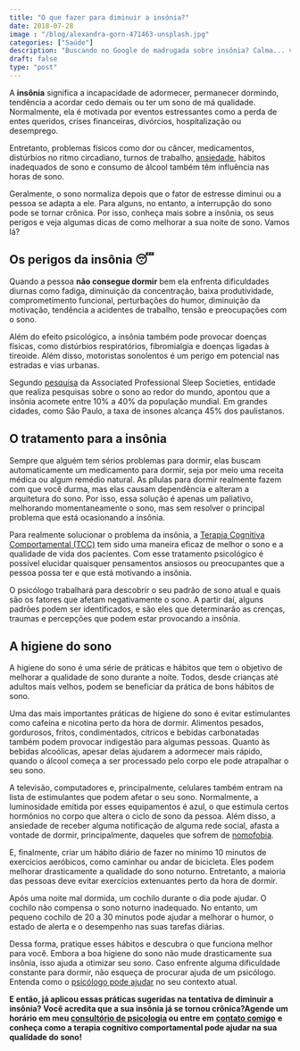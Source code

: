 ```yaml
---
title: "O que fazer para diminuir a insônia?"
date: 2018-07-28
image : "/blog/alexandra-gorn-471463-unsplash.jpg"
categories: ["Saúde"]
description: "Buscando no Google de madrugada sobre insônia? Calma... você não está sozinho. A Psicologia ensina sobre como melhorar seu sono com poucas mud..."
draft: false
type: "post"
---
```



A **insônia** significa a incapacidade de adormecer, permanecer dormindo, tendência a acordar cedo demais ou ter um sono de má qualidade. Normalmente, ela é motivada por eventos estressantes como a perda de entes queridos, crises financeiras, divórcios, hospitalização ou desemprego.

Entretanto, problemas físicos como dor ou câncer, medicamentos, distúrbios no ritmo circadiano, turnos de trabalho, [ansiedade](/5-dicas-de-como-lidar-com-pessoas-com-transtorno-de-ansiedade/), hábitos inadequados de sono e consumo de álcool também têm influência nas horas de sono.

Geralmente, o sono normaliza depois que o fator de estresse diminui ou a pessoa se adapta a ele. Para alguns, no entanto, a interrupção do sono pode se tornar crônica. Por isso, conheça mais sobre a insônia, os seus perigos e veja algumas dicas de como melhorar a sua noite de sono. Vamos lá?

## **Os perigos da insônia 😴**

Quando a pessoa **não consegue dormir** bem ela enfrenta dificuldades diurnas como fadiga, diminuição da concentração, baixa produtividade, comprometimento funcional, perturbações do humor, diminuição da motivação, tendência a acidentes de trabalho, tensão e preocupações com o sono.

Além do efeito psicológico, a insônia também pode provocar doenças físicas, como distúrbios respiratórios, fibromialgia e doenças ligadas à tireoide. Além disso, motoristas sonolentos é um perigo em potencial nas estradas e vias urbanas.

Segundo [pesquisa](https://www.correiobraziliense.com.br/app/noticia/revista/2012/07/29/interna_revista_correio,312671/o-perigo-de-nao-dormir.shtml) da Associated Professional Sleep Societies, entidade que realiza pesquisas sobre o sono ao redor do mundo, apontou que a insônia acomete entre 10% a 40% da população mundial. Em grandes cidades, como São Paulo, a taxa de insones alcança 45% dos paulistanos.

## **O tratamento para a insônia**

Sempre que alguém tem sérios problemas para dormir, elas buscam automaticamente um medicamento para dormir, seja por meio uma receita médica ou algum remédio natural. As pílulas para dormir realmente fazem com que você durma, mas elas causam dependência e alteram a arquitetura do sono. Por isso, essa solução é apenas um paliativo, melhorando momentaneamente o sono, mas sem resolver o principal problema que está ocasionando a insônia.

Para realmente solucionar o problema da insônia, a [Terapia Cognitiva Comportamental (TCC)](/como-funciona-a-terapia-cognitiva-comportamental/) tem sido uma maneira eficaz de melhor o sono e a qualidade de vida dos pacientes. Com esse tratamento psicológico é possível elucidar quaisquer pensamentos ansiosos ou preocupantes que a pessoa possa ter e que está motivando a insônia.

O psicólogo trabalhará para descobrir o seu padrão de sono atual e quais são os fatores que afetam negativamente o sono. A partir daí, alguns padrões podem ser identificados, e são eles que determinarão as crenças, traumas e percepções que podem estar provocando a insônia.

## **A higiene do sono**

A higiene do sono é uma série de práticas e hábitos que tem o objetivo de melhorar a qualidade de sono durante a noite. Todos, desde crianças até adultos mais velhos, podem se beneficiar da prática de bons hábitos de sono.

Uma das mais importantes práticas de higiene do sono é evitar estimulantes como cafeína e nicotina perto da hora de dormir. Alimentos pesados, gordurosos, fritos, condimentados, cítricos e bebidas carbonatadas também podem provocar indigestão para algumas pessoas. Quanto às bebidas alcoólicas, apesar delas ajudarem a adormecer mais rápido, quando o álcool começa a ser processado pelo corpo ele pode atrapalhar o seu sono.

A televisão, computadores e, principalmente, celulares também entram na lista de estimulantes que podem afetar o seu sono. Normalmente, a luminosidade emitida por esses equipamentos é azul, o que estimula certos hormônios no corpo que altera o ciclo de sono da pessoa. Além disso, a ansiedade de receber alguma notificação de alguma rede social, afasta a vontade de dormir, principalmente, daqueles que sofrem de [nomofobia](/nomofobia-medo-de-ficar-sem-o-celular/).

E, finalmente, criar um hábito diário de fazer no mínimo 10 minutos de exercícios aeróbicos, como caminhar ou andar de bicicleta. Eles podem melhorar drasticamente a qualidade do sono noturno. Entretanto, a maioria das pessoas deve evitar exercícios extenuantes perto da hora de dormir.

Após uma noite mal dormida, um cochilo durante o dia pode ajudar. O cochilo não compensa o sono noturno inadequado. No entanto, um pequeno cochilo de 20 a 30 minutos pode ajudar a melhorar o humor, o estado de alerta e o desempenho nas suas tarefas diárias.

Dessa forma, pratique esses hábitos e descubra o que funciona melhor para você. Embora a boa higiene do sono não mude drasticamente sua insônia, isso ajuda a otimizar seu sono. Caso enfrente alguma dificuldade constante para dormir, não esqueça de procurar ajuda de um psicólogo. Entenda como o [psicólogo pode ajudar](/pra-que-serve-um-psicologo-clinico/) no seu contexto atual.

**E então, já aplicou essas práticas sugeridas na tentativa de diminuir a insônia? Você acredita que a sua insônia já se tornou crônica?Agende um horário em meu [consultório de psicologia](/) ou entre em** [**contato comigo**](/contato/) **e conheça como a terapia cognitivo comportamental pode ajudar na sua qualidade do sono!** 